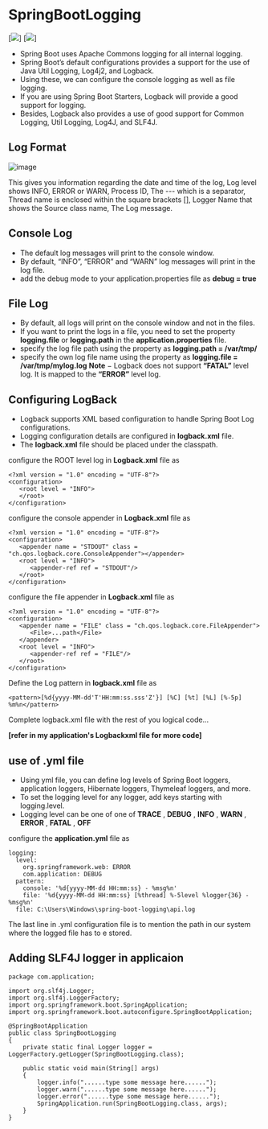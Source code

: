 # SpringBootLogging

[![](https://img.shields.io/github/languages/count/gowthamrajk/springbootlogging)]  [![](https://img.shields.io/github/languages/top/gowthamrajk/springbootlogging)]

- Spring Boot uses Apache Commons logging for all internal logging. 
- Spring Boot’s default configurations provides a support for the use of Java Util Logging, Log4j2, and Logback. 
- Using these, we can configure the console logging as well as file logging.
- If you are using Spring Boot Starters, Logback will provide a good support for logging. 
- Besides, Logback also provides a use of good support for Common Logging, Util Logging, Log4J, and SLF4J.

## Log Format

![image](https://user-images.githubusercontent.com/43011442/120165744-80742b80-c219-11eb-8802-4bdd33f15245.png)

This gives you information regarding the date and time of the log, Log level shows INFO, ERROR or WARN, Process ID, The --- which is a separator, Thread name is enclosed within the square brackets [], Logger Name that shows the Source class name, The Log message. 

## Console Log

- The default log messages will print to the console window. 
- By default, “INFO”, “ERROR” and “WARN” log messages will print in the log file.
- add the debug mode to your application.properties file as **debug = true**

## File Log

- By default, all logs will print on the console window and not in the files. 
- If you want to print the logs in a file, you need to set the property **logging.file** or **logging.path** in the **application.properties** file.
- specify the log file path using the property as **logging.path = /var/tmp/**
- specify the own log file name using the property as **logging.file = /var/tmp/mylog.log**
**Note** − Logback does not support **“FATAL”** level log. It is mapped to the **“ERROR”** level log.

## Configuring LogBack

- Logback supports XML based configuration to handle Spring Boot Log configurations. 
- Logging configuration details are configured in **logback.xml** file. 
- The **logback.xml** file should be placed under the classpath.

configure the ROOT level log in **Logback.xml** file as 

    <?xml version = "1.0" encoding = "UTF-8"?>
    <configuration>
       <root level = "INFO">
       </root>
    </configuration>

configure the console appender in **Logback.xml** file as

    <?xml version = "1.0" encoding = "UTF-8"?>
    <configuration>
       <appender name = "STDOUT" class = "ch.qos.logback.core.ConsoleAppender"></appender>
       <root level = "INFO">
          <appender-ref ref = "STDOUT"/> 
       </root>
    </configuration>

configure the file appender in **Logback.xml** file as

    <?xml version = "1.0" encoding = "UTF-8"?>
    <configuration>
       <appender name = "FILE" class = "ch.qos.logback.core.FileAppender">
          <File>...path</File>
       </appender>   
       <root level = "INFO">
          <appender-ref ref = "FILE"/>
       </root>
    </configuration>
    
Define the Log pattern in **logback.xml** file as

    <pattern>[%d{yyyy-MM-dd'T'HH:mm:ss.sss'Z'}] [%C] [%t] [%L] [%-5p] %m%n</pattern>
    
Complete logback.xml file with the rest of you logical code...

**[refer in my application's Logbackxml file for more code]**

## use of .yml file

- Using yml file, you can define log levels of Spring Boot loggers, application loggers, Hibernate loggers, Thymeleaf loggers, and more. 
- To set the logging level for any logger, add keys starting with logging.level. 
- Logging level can be one of one of **TRACE** , **DEBUG** , **INFO** , **WARN** , **ERROR** , **FATAL** , **OFF**

configure the **application.yml** file as

    logging:
      level:
        org.springframework.web: ERROR
        com.application: DEBUG
      pattern:
        console: '%d{yyyy-MM-dd HH:mm:ss} - %msg%n'
        file: '%d{yyyy-MM-dd HH:mm:ss} [%thread] %-5level %logger{36} - %msg%n'
      file: C:\Users\Windows\spring-boot-logging\api.log
      
The last line in .yml configuration file is to mention the path in our system where the logged file has to e stored.

## Adding SLF4J logger in applicaion

    package com.application;

    import org.slf4j.Logger;
    import org.slf4j.LoggerFactory;
    import org.springframework.boot.SpringApplication;
    import org.springframework.boot.autoconfigure.SpringBootApplication;

    @SpringBootApplication
    public class SpringBootLogging 
    {
        private static final Logger logger = LoggerFactory.getLogger(SpringBootLogging.class);
   
        public static void main(String[] args) 
        {
            logger.info("......type some message here......");
            logger.warn("......type some message here......");
            logger.error("......type some message here......");
            SpringApplication.run(SpringBootLogging.class, args);
        }
    }
    
